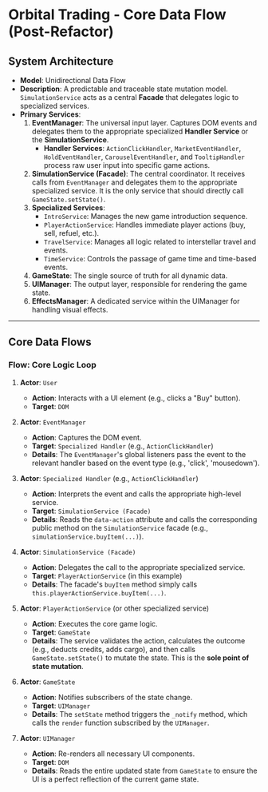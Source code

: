 # Orbital Trading - Core Data Flow (Post-Refactor)

## System Architecture

-   **Model**: Unidirectional Data Flow
-   **Description**: A predictable and traceable state mutation model. `SimulationService` acts as a central **Facade** that delegates logic to specialized services.
-   **Primary Services**:
    1.  **EventManager**: The universal input layer. Captures DOM events and delegates them to the appropriate specialized **Handler Service** or the **SimulationService**.
        -   **Handler Services**: `ActionClickHandler`, `MarketEventHandler`, `HoldEventHandler`, `CarouselEventHandler`, and `TooltipHandler` process raw user input into specific game actions.
    2.  **SimulationService (Facade)**: The central coordinator. It receives calls from `EventManager` and delegates them to the appropriate specialized service. It is the only service that should directly call `GameState.setState()`.
    3.  **Specialized Services**:
        -   `IntroService`: Manages the new game introduction sequence.
        -   `PlayerActionService`: Handles immediate player actions (buy, sell, refuel, etc.).
        -   `TravelService`: Manages all logic related to interstellar travel and events.
        -   `TimeService`: Controls the passage of game time and time-based events.
    4.  **GameState**: The single source of truth for all dynamic data.
    5.  **UIManager**: The output layer, responsible for rendering the game state.
    6.  **EffectsManager**: A dedicated service within the UIManager for handling visual effects.

---

## Core Data Flows

### Flow: Core Logic Loop

1.  **Actor**: `User`
    -   **Action**: Interacts with a UI element (e.g., clicks a "Buy" button).
    -   **Target**: `DOM`

2.  **Actor**: `EventManager`
    -   **Action**: Captures the DOM event.
    -   **Target**: `Specialized Handler` (e.g., `ActionClickHandler`)
    -   **Details**: The `EventManager`'s global listeners pass the event to the relevant handler based on the event type (e.g., 'click', 'mousedown').

3.  **Actor**: `Specialized Handler` (e.g., `ActionClickHandler`)
    -   **Action**: Interprets the event and calls the appropriate high-level service.
    -   **Target**: `SimulationService (Facade)`
    -   **Details**: Reads the `data-action` attribute and calls the corresponding public method on the `SimulationService` facade (e.g., `simulationService.buyItem(...)`).

4.  **Actor**: `SimulationService (Facade)`
    -   **Action**: Delegates the call to the appropriate specialized service.
    -   **Target**: `PlayerActionService` (in this example)
    -   **Details**: The facade's `buyItem` method simply calls `this.playerActionService.buyItem(...)`.

5.  **Actor**: `PlayerActionService` (or other specialized service)
    -   **Action**: Executes the core game logic.
    -   **Target**: `GameState`
    -   **Details**: The service validates the action, calculates the outcome (e.g., deducts credits, adds cargo), and then calls `GameState.setState()` to mutate the state. This is the **sole point of state mutation**.

6.  **Actor**: `GameState`
    -   **Action**: Notifies subscribers of the state change.
    -   **Target**: `UIManager`
    -   **Details**: The `setState` method triggers the `_notify` method, which calls the `render` function subscribed by the `UIManager`.

7.  **Actor**: `UIManager`
    -   **Action**: Re-renders all necessary UI components.
    -   **Target**: `DOM`
    -   **Details**: Reads the entire updated state from `GameState` to ensure the UI is a perfect reflection of the current game state.